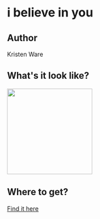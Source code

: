 # i believe in you

## Author

Kristen Ware

## What's it look like?

<img src="https://cl.ly/dfba6bc0c1ba/%255B4b0a1dda56c03c5baaf39d1326d722c7%255D_t-shirt-i-believe-in-you.png" width="200" height="200" />

## Where to get?

<a href="https://cottonbureau.com/products/i-believe-in-you-white" alt="Buy Now">Find it here</a>
